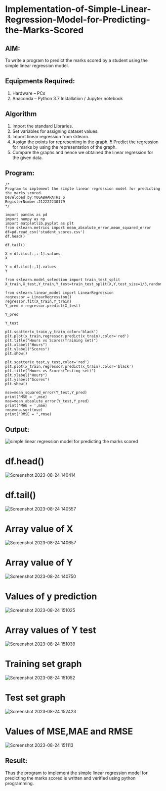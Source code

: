 # Implementation-of-Simple-Linear-Regression-Model-for-Predicting-the-Marks-Scored

## AIM:
To write a program to predict the marks scored by a student using the simple linear regression model.

## Equipments Required:

1. Hardware – PCs
2. Anaconda – Python 3.7 Installation / Jupyter notebook

## Algorithm

1. Import the standard Libraries.
2. Set variables for assigning dataset values.
3. Import linear regression from sklearn.
4. Assign the points for representing in the graph.
5.Predict the regression for marks by using the representation of the graph.
6. Compare the graphs and hence we obtained the linear regression for the given data. 

## Program:
```
/*
Program to implement the simple linear regression model for predicting the marks scored.
Developed by:YOGABHARATHI S 
RegisterNumber:212222230179
*/

import pandas as pd
import numpy as np
import matplotlib.pyplot as plt
from sklearn.metrics import mean_absolute_error,mean_squared_error
df=pd.read_csv('student_scores.csv')
df.head()

df.tail()

X = df.iloc[:,:-1].values
X

Y = df.iloc[:,1].values
Y

from sklearn.model_selection import train_test_split
X_train,X_test,Y_train,Y_test=train_test_split(X,Y,test_size=1/3,random_state=0)

from sklearn.linear_model import LinearRegression
regressor = LinearRegression()
regressor.fit(X_train,Y_train)
Y_pred = regressor.predict(X_test)

Y_pred

Y_test

plt.scatter(x_train,y_train,color='black')
plt.plot(x_train,regressor.predict(x_train),color='red')
plt.title("Hours vs Scores(Training set)")
plt.xlabel("Hours")
plt.ylabel("Scores")
plt.show()

plt.scatter(x_test,y_test,color='red')
plt.plot(x_train,regressor.predict(x_train),color='black')
plt.title("Hours vs Scores(Testing set)")
plt.xlabel("Hours")
plt.ylabel("Scores")
plt.show()

mse=mean_squared_error(Y_test,Y_pred)
print('MSE = ',mse)
mae=mean_absolute_error(Y_test,Y_pred)
print('MAE = ',mae)
rmse=np.sqrt(mse)
print("RMSE = ",rmse)  
```

## Output:
![simple linear regression model for predicting the marks scored](sam.png)
# df.head()
![Screenshot 2023-08-24 140414](https://github.com/Yogabharathi3/Implementation-of-Simple-Linear-Regression-Model-for-Predicting-the-Marks-Scored/assets/118899387/15f956d3-9238-4bc8-956d-ed84f4957dd0)
# df.tail()
![Screenshot 2023-08-24 140557](https://github.com/Yogabharathi3/Implementation-of-Simple-Linear-Regression-Model-for-Predicting-the-Marks-Scored/assets/118899387/cc24c9ae-a6ff-406e-a2d7-d019ee8a1368)
# Array value of X
![Screenshot 2023-08-24 140657](https://github.com/Yogabharathi3/Implementation-of-Simple-Linear-Regression-Model-for-Predicting-the-Marks-Scored/assets/118899387/657feba3-1b3a-4d86-a33f-09b62fe985e5)
# Array value of Y
![Screenshot 2023-08-24 140750](https://github.com/Yogabharathi3/Implementation-of-Simple-Linear-Regression-Model-for-Predicting-the-Marks-Scored/assets/118899387/4b7e3935-4206-4065-973e-a2410a34c7de)
# Values of y prediction 
![Screenshot 2023-08-24 151025](https://github.com/Yogabharathi3/Implementation-of-Simple-Linear-Regression-Model-for-Predicting-the-Marks-Scored/assets/118899387/03bc82d8-beb6-428f-8af3-77b913b636a0)

# Array values of Y test
![Screenshot 2023-08-24 151039](https://github.com/Yogabharathi3/Implementation-of-Simple-Linear-Regression-Model-for-Predicting-the-Marks-Scored/assets/118899387/c79327ab-0760-4932-b059-82dde52fa8be)

# Training set graph
![Screenshot 2023-08-24 151052](https://github.com/Yogabharathi3/Implementation-of-Simple-Linear-Regression-Model-for-Predicting-the-Marks-Scored/assets/118899387/dcc674db-03a0-42e5-b1fa-7c970b0253a9)

# Test set graph
![Screenshot 2023-08-24 152423](https://github.com/Yogabharathi3/Implementation-of-Simple-Linear-Regression-Model-for-Predicting-the-Marks-Scored/assets/118899387/c3b4148f-0bd9-4bc2-9860-323c79a7b952)

# Values of MSE,MAE and RMSE
![Screenshot 2023-08-24 151113](https://github.com/Yogabharathi3/Implementation-of-Simple-Linear-Regression-Model-for-Predicting-the-Marks-Scored/assets/118899387/ebf187be-1101-4376-8ea7-3b153bcd2b0a)

## Result:
Thus the program to implement the simple linear regression model for predicting the marks scored is written and verified using python programming.
